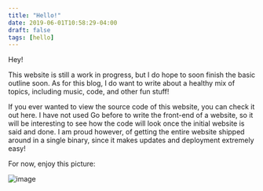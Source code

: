 ```yaml
---
title: "Hello!"
date: 2019-06-01T10:58:29-04:00
draft: false
tags: [hello]
---
```


Hey!

This website is still a work in progress, but I do hope to soon finish the basic outline soon. As for this blog, I do want to write about a healthy mix of topics, including music, code, and other fun stuff!

If you ever wanted to view the source code of this website, you can check it out here. I have not used Go before to write the front-end of a website, so it will be interesting to see how the code will look once the initial website is said and done. I am proud however, of getting the entire website shipped around in a single binary, since it makes updates and deployment extremely easy!

For now, enjoy this picture:

![image](http://uimg.ngfiles.com/profile/5831/5831931.jpg?f1460753231)
